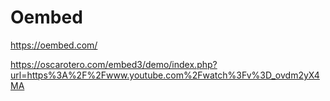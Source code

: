# Oembed
https://oembed.com/


https://oscarotero.com/embed3/demo/index.php?url=https%3A%2F%2Fwww.youtube.com%2Fwatch%3Fv%3D_ovdm2yX4MA

